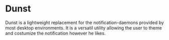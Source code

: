 # Dunst
Dunst is a lightweight replacement for the notification-daemons provided by most desktop environments.
It is a versatil utility allowing the user to theme and costumize the notification however he likes.
